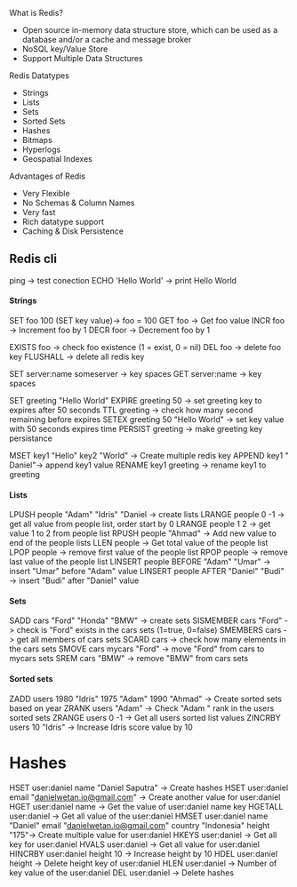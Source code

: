 What is Redis?
- Open source in-memory data structure store, which can be used as a database and/or a cache and message broker
- NoSQL key/Value Store
- Support Multiple Data Structures

Redis Datatypes
- Strings
- Lists
- Sets
- Sorted Sets
- Hashes
- Bitmaps
- Hyperlogs
- Geospatial Indexes

Advantages of Redis
- Very Flexible
- No Schemas & Column Names
- Very fast
- Rich datatype support
- Caching & Disk Persistence

Redis cli
----
ping -> test conection
ECHO 'Hello World' -> print Hello World

#### Strings
SET foo 100 (SET key value)-> foo = 100
GET foo -> Get foo value
INCR foo -> Increment foo by 1
DECR foor -> Decrement foo by 1

EXISTS foo -> check foo existence (1 = exist, 0 = nil)
DEL foo -> delete foo key
FLUSHALL -> delete all redis key

SET server:name someserver -> key spaces
GET server:name -> key spaces

SET greeting "Hello World"
EXPIRE greeting 50 -> set greeting key to expires after 50 seconds
TTL greeting -> check how many second remaining before expires
SETEX greeting 50 "Hello World" -> set key value with 50 seconds expires time
PERSIST greeting -> make greeting key persistance

MSET key1 "Hello" key2 "World" -> Create multiple redis key
APPEND key1 " Daniel"-> append key1 value
RENAME key1 greeting -> rename key1 to greeting

#### Lists
LPUSH people "Adam" "Idris" "Daniel -> create lists
LRANGE people 0 -1 -> get all value from people list, order start by 0
LRANGE people 1 2 -> get value 1 to 2 from people list
RPUSH people "Ahmad" -> Add new value to end of the people lists
LLEN people -> Get total value of the people list
LPOP people -> remove first value of the people list
RPOP people  -> remove last value of the people list
LINSERT people BEFORE "Adam" "Umar" -> insert "Umar" before "Adam" value
LINSERT people AFTER "Daniel" "Budi" -> insert "Budi" after "Daniel" value


#### Sets
SADD cars "Ford" "Honda" "BMW" -> create sets
SISMEMBER cars "Ford" -> check is "Ford" exists in the cars sets (1=true, 0=false)
SMEMBERS cars -> get all members of cars sets
SCARD cars -> check how many elements in the cars sets
SMOVE cars mycars "Ford" -> move "Ford" from cars to mycars sets
SREM cars "BMW" -> remove "BMW" from cars sets

#### Sorted sets
ZADD users 1980 "Idris" 1975 "Adam" 1990 "Ahmad" -> Create sorted sets based on year
ZRANK users "Adam" -> Check "Adam " rank in the users sorted sets
ZRANGE users 0 -1 -> Get all users sorted list values
ZINCRBY users 10 "Idris" -> Increase Idris score value by 10

# Hashes
HSET user:daniel name "Daniel Saputra" -> Create hashes
HSET user:daniel email "danielwetan.io@gmail.com" -> Create another value for user:daniel
HGET user:daniel name -> Get the value of user:daniel name key
HGETALL user:daniel -> Get all value of the user:daniel
HMSET user:daniel name "Daniel" email "danielwetan.io@gmail.com" country "Indonesia" height "175"-> Create multiple value for user:daniel
HKEYS user:daniel -> Get all key for user:daniel
HVALS user:daniel -> Get all value for user:daniel
HINCRBY user:daniel height 10 -> Increase height by 10
HDEL user:daniel height -> Delete height key of user:daniel
HLEN user:daniel -> Number of key value of the user:daniel
DEL user:daniel -> Delete hashes
